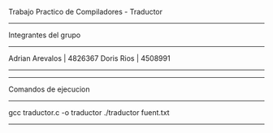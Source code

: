Trabajo Practico de Compiladores - Traductor

*********************************************
Integrantes del grupo
*********************************************
Adrian Arevalos | 4826367
Doris Rios      | 4508991
*********************************************

*********************************************
Comandos de ejecucion
*********************************************
gcc traductor.c -o traductor
./traductor fuent.txt
*********************************************

